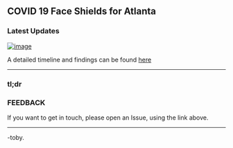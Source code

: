 
## COVID 19 Face Shields for Atlanta

### Latest Updates

[![image](https://user-images.githubusercontent.com/28732130/77885580-45512380-7235-11ea-9423-1dd98a36582c.png)](timeline.md)

A detailed timeline and findings can be found [here](timeline.md)

---
### tl;dr




### FEEDBACK

If you want to get in touch, please open an Issue, using the link above.

---

-toby.      

